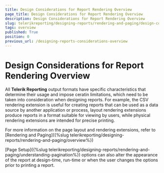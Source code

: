 ```yaml
---
title: Design Considerations for Report Rendering Overview
page_title: Design Considerations for Report Rendering Overview
description: Design Considerations for Report Rendering Overview
slug: telerikreporting/designing-reports/rendering-and-paging/design-considerations-for-report-rendering/overview
tags: overview
published: True
position: 0
previous_url: /designing-reports-considerations-overview
---
```


# Design Considerations for Report Rendering Overview


All __Telerik Reporting__  output formats have specific characteristics that determine their usage and impose ceratin limitations, which need to be taken into consideration when designing reports. For example, the CSV rendering extension is useful for creating reports that can be used as a data source by another application or process, layout rendering extensions produce reports in a format suitable for viewing by users, while physical rendering extensions are intended for precise printing.

For more information on the page layout and rendering extensions, refer to [Rendering and Paging]({%slug telerikreporting/designing-reports/rendering-and-paging/overview%})

[Page Setup]({%slug telerikreporting/designing-reports/rendering-and-paging/understanding-pagination%}) options can also alter the appearance of the report at design-time, run-time or when the user changes the options prior to printing a report.
